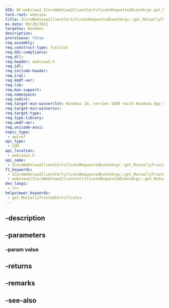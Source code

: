 ```yaml
---
UID: NF:webview2.ICoreWebView2ClientCertificateRequestedEventArgs.get_MutuallyTrustedCertificates
tech.root: webview
title: ICoreWebView2ClientCertificateRequestedEventArgs::get_MutuallyTrustedCertificates
ms.date: 09/20/2022
targetos: Windows
description: 
prerelease: false
req.assembly: 
req.construct-type: function
req.ddi-compliance: 
req.dll: 
req.header: webview2.h
req.idl: 
req.include-header: 
req.irql: 
req.kmdf-ver: 
req.lib: 
req.max-support: 
req.namespace: 
req.redist: 
req.target-min-winverclnt: Windows 10, version 1809 (with Windows App SDK 1.1 or later)
req.target-min-winversvr: 
req.target-type: 
req.type-library: 
req.umdf-ver: 
req.unicode-ansi: 
topic_type:
 - apiref
api_type:
 - COM
api_location:
 - webview2.h
api_name:
 - ICoreWebView2ClientCertificateRequestedEventArgs::get_MutuallyTrustedCertificates
f1_keywords:
 - ICoreWebView2ClientCertificateRequestedEventArgs::get_MutuallyTrustedCertificates
 - webview2/ICoreWebView2ClientCertificateRequestedEventArgs::get_MutuallyTrustedCertificates
dev_langs:
 - c++
helpviewer_keywords:
 - get_MutuallyTrustedCertificates
---
```


## -description

## -parameters

### -param value

## -returns

## -remarks

## -see-also

